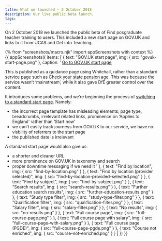 ```yaml
---
title: What we launched – 2 October 2018
description: Our live public beta launch.
tags:
---
```


On 2 October 2018 we launched the public beta of Find posgraduate teacher training to users. This included a new start page on GOV.UK and links to it from UCAS and Get into Teaching.

{% from "screenshots/macro.njk" import appScreenshots with context %}
{{ appScreenshots({
  items: [
    {
      text: "GOV.UK start page",
      img: { src: "govuk-start-page.png" },
      caption: '
[Go to GOV.UK start page](https://www.gov.uk/find-postgraduate-teacher-training-courses)

This is published as a guidance page using Whitehall, rather than a standard service page such as [Check your state pension age](https://www.gov.uk/state-pension-age). This was because the service wasn’t ‘mainstream’, while it also gave DfE greater control over the content.

It introduces some problems, and we’re beginning the process of [switching to a standard start page](https://trello.com/c/QDFcFsSd/425-apply-for-a-mainstream-govuk-start-page). Namely:

*   the incorrect page template has misleading elements; page type, breadcrumbs, irrelevant related links, prominence on ‘Applies to England’ rather than ‘Start now’
*   we can’t easily track journeys from GOV.UK to our service, we have no visbility of referrers to the start page
*   the published date is irrelevant

A standard start page would also give us:

*   a shorter and cleaner URL
*   more prominence on GOV.UK in taxonomy and search
*   proper downtime messaging if we need it
'
    },
    { text: "Find by location", img: { src: "find-by-location.png" } },
    { text: "Find by location (provider selected)", img: { src: "find-by-location-provided-selected.png" } },
    { text: "Find by subject", img: { src: "find-by-subject.png" } },
    { text: "Search results", img: { src: "search-results.png" } },
    { text: "Further education search results", img: { src: "further-education-results.png" } },
    { text: "Study type filter", img: { src: "study-type-filter.png" } },
    { text: "Qualification filter", img: { src: "qualification-filter.png" } },
    { text: "Salary filter", img: { src: "salary-filter.png" } },
    { text: "No results", img: { src: "no-results.png" } },
    { text: "Full course page", img: { src: "full-course-page.png" } },
    { text: "Full course page with salary", img: { src: "full-course-page-with-salary.png" } },
    { text: "Full course page (PGDE)", img: { src: "full-course-page-pgde.png" } },
    { text: "Course not enriched", img: { src: "course-not-enriched.png" } }
  ]
}) }}
